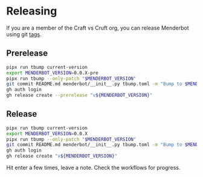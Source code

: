 # Releasing

If you are a member of the Craft vs Cruft org, you can release Menderbot using git [tags](https://git-scm.com/book/en/v2/Git-Basics-Tagging).

## Prerelease

```sh
pipx run tbump current-version
export MENDERBOT_VERSION=0.0.X-pre
pipx run tbump --only-patch "$MENDERBOT_VERSION"
git commit README.md menderbot/__init__.py tbump.toml -m "Bump to $MENDERBOT_VERSION"
gh auth login
gh release create --prerelease "v${MENDERBOT_VERSION}"
```

## Release

```sh
pipx run tbump current-version
export MENDERBOT_VERSION=0.0.X
pipx run tbump --only-patch "$MENDERBOT_VERSION"
git commit README.md menderbot/__init__.py tbump.toml -m "Bump to $MENDERBOT_VERSION"
gh auth login
gh release create "v${MENDERBOT_VERSION}"
```

Hit enter a few times, leave a note. Check the workflows for progress. 